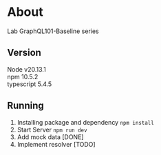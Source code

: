 # About

Lab  GraphQL101-Baseline series

## Version

Node v20.13.1  
npm 10.5.2  
typescript 5.4.5  

## Running

1. Installing package and dependency
  `npm install`
2. Start Server
   `npm run dev`
3. Add mock data [DONE]
4. Implement resolver [TODO]
